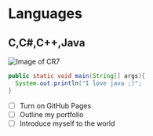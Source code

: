 # Languages
## C,C#,C++,Java
![Image of CR7](https://pbs.twimg.com/media/FZGxEqlXEAUTgoc?format=jpg&name=4096x4096)

```java
public static void main(String[] args){
  System.out.println("I love java ;)";
}
```

- [ ] Turn on GitHub Pages
- [ ] Outline my portfolio
- [ ] Introduce myself to the world

